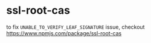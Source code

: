 ssl-root-cas
============

to fix `UNABLE_TO_VERIFY_LEAF_SIGNATURE` issue, checkout https://www.npmjs.com/package/ssl-root-cas
